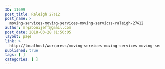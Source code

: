 ```yaml
---
ID: 11699
post_title: Raleigh 27612
post_name: >
  moving-services-moving-services-moving-services-raleigh-27612
author: mrgabonijeff@gmail.com
post_date: 2018-03-28 01:50:05
layout: page
link: >
  http://localhost/wordpress/moving-services-moving-services-moving-services-raleigh-27612/
published: true
tags: [ ]
categories: [ ]
---
```

